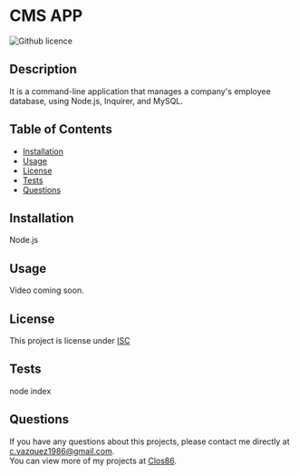 # CMS APP
  ![Github licence](http://img.shields.io/badge/license-ISC-blue.svg)  
  ## Description 
  It is a command-line application that manages a company's employee database, using Node.js, Inquirer, and MySQL.
  ## Table of Contents
  * [Installation](#installation)
  * [Usage](#usage)
  * [License](#license)  
  * [Tests](#tests)
  * [Questions](#questions)
  
  ## Installation 
  Node.js
  ## Usage 
  Video coming soon.
  
  ## License 
  This project is license under [ISC](https://choosealicense.com/licenses/ISC/)
  ## Tests
  node index
  ## Questions
  If you have any questions about this projects, please contact me directly at [c.vazquez1986@gmail.com](mailto:c.vazquez1986@gmail.com).  
  You can view more of my projects at [Clos86](https://github.com/Clos86).
